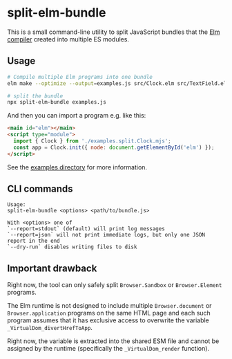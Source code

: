# split-elm-bundle

This is a small command-line utility to split JavaScript bundles that the [Elm compiler](https://elm-lang.org) created into multiple ES modules.  

## Usage

```sh
# Compile multiple Elm programs into one bundle
elm make --optimize --output=examples.js src/Clock.elm src/TextField.elm src/Quotes.elm

# split the bundle
npx split-elm-bundle examples.js
```

And then you can import a program e.g. like this:

```html
<main id="elm"></main>
<script type="module">
  import { Clock } from './examples.split.Clock.mjs';
  const app = Clock.init({ node: document.getElementById('elm') });
</script> 
```

See the [examples directory](https://github.com/marc136/node-folder-hash/tree/main/examples/elm-lang-website-examples) for more information.


## CLI commands

```
Usage:
split-elm-bundle <options> <path/to/bundle.js>

With <options> one of
`--report=stdout` (default) will print log messages
`--report=json` will not print immediate logs, but only one JSON report in the end
`--dry-run` disables writing files to disk
```

## Important drawback

Right now, the tool can only safely split `Browser.Sandbox` or `Browser.Element` programs.
  
The Elm runtime is not designed to include multiple `Browser.document` or `Browser.application` programs on the same HTML page and each such program assumes that it has exclusive access to overwrite the variable `_VirtualDom_divertHrefToApp`.  

Right now, the variable is extracted into the shared ESM file and cannot be assigned by the runtime (specifically the `_VirtualDom_render` function).
